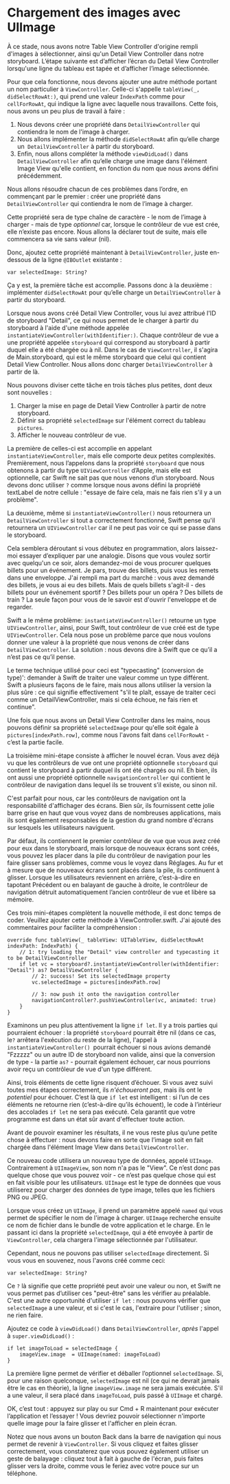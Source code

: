 # Chargement des images avec UIImage

À ce stade, nous avons notre Table View Controller d'origine rempli d'images à sélectionner, ainsi qu'un Detail View Controller dans notre storyboard. L’étape suivante est d’afficher l’écran du Detail View Controller lorsqu'une ligne du tableau est tapée et d’afficher l’image sélectionnée.

Pour que cela fonctionne, nous devons ajouter une autre méthode portant un nom particulier à `ViewController`. Celle-ci s'appelle `tableView(_, didSelectRowAt:)`, qui prend une valeur `IndexPath` comme pour `cellForRowAt`, qui indique la ligne avec laquelle nous travaillons. Cette fois, nous avons un peu plus de travail à faire :

1. Nous devons créer une propriété dans `DetailViewController` qui contiendra le nom de l'image à charger.
2. Nous allons implémenter la méthode `didSelectRowAt` afin qu’elle charge un` DetailViewController` à partir du storyboard.
3. Enfin, nous allons compléter la méthode `viewDidLoad()` dans `DetailViewController` afin qu’elle charge une image dans l'élément Image View qu'elle contient, en fonction du nom que nous avons défini précédemment.

Nous allons résoudre chacun de ces problèmes dans l’ordre, en commençant par le premier : créer une propriété dans `DetailViewController` qui contiendra le nom de l’image à charger.

Cette propriété sera de type chaîne de caractère - le nom de l’image à charger - mais de type *optionnel* car, lorsque le contrôleur de vue est crée, elle n’existe pas encore. Nous allons la déclarer tout de suite, mais elle commencera sa vie sans valeur (nil).

Donc, ajoutez cette propriété maintenant à `DetailViewController`, juste en-dessous de la ligne `@IBOutlet` existante :

    var selectedImage: String?

Ça y est, la première tâche est accomplie. Passons donc à la deuxième : implémenter `didSelectRowAt` pour qu’elle charge un `DetailViewController` à partir du storyboard.

Lorsque nous avons créé Detail View Controller, vous lui avez attribué l'ID de storyboard "Detail", ce qui nous permet de le charger à partir du storyboard à l'aide d'une méthode appelée `instantiateViewController(withIdentifier:)`. Chaque contrôleur de vue a une propriété appelée `storyboard` qui correspond au storyboard à partir duquel elle a été chargée ou à nil. Dans le cas de `ViewController`, il s'agira de Main.storyboard, qui est le même storyboard que celui qui contient Detail View Controller. Nous allons donc charger `DetailViewController` à partir de là.

Nous pouvons diviser cette tâche en trois tâches plus petites, dont deux sont nouvelles :

1. Charger la mise en page de Detail View Controller à partir de notre storyboard.
2. Définir sa propriété `selectedImage` sur l'élément correct du tableau `pictures`.
3. Afficher le nouveau contrôleur de vue.

La première de celles-ci est accomplie en appelant `instantiateViewController`, mais elle comporte deux petites complexités. Premièrement, nous l’appelons dans la propriété `storyboard` que nous obtenons à partir du type `UIViewController` d’Apple, mais elle est optionnelle, car Swift ne sait pas que nous venons d’un storyboard. Nous devons donc utiliser `?` comme lorsque nous avons défini la propriété textLabel de notre cellule : "essaye de faire cela, mais ne fais rien s'il y a un problème".

La deuxième, même si `instantiateViewController()` nous retournera un `DetailViewController` si tout a correctement fonctionné, Swift pense qu'il retournera un `UIViewController` car il ne peut pas voir ce qui se passe dans le storyboard.

Cela semblera déroutant si vous débutez en programmation, alors laissez-moi essayer d’expliquer par une analogie. Disons que vous voulez sortir avec quelqu'un ce soir, alors demandez-moi de vous procurer quelques billets pour un événement. Je pars, trouve des billets, puis vous les remets dans une enveloppe. J'ai rempli ma part du marché : vous avez demandé des billets, je vous ai eu des billets. Mais de quels billets s'agit-il - des billets pour un événement sportif ? Des billets pour un opéra ? Des billets de train ? La seule façon pour vous de le savoir est d'ouvrir l'enveloppe et de regarder.

Swift a le même problème: `instantiateViewController()` retourne un type `UIViewController`, ainsi, pour Swift, tout contrôleur de vue créé est de type ` UIViewController`. Cela nous pose un problème parce que nous voulons donner une valeur à la propriété que nous venons de créer dans `DetailViewController`. La solution : nous devons dire à Swift que ce qu’il a n’est pas ce qu’il pense.

Le terme technique utilisé pour ceci est "typecasting" (conversion de type)': demander à Swift de traiter une valeur comme un type différent. Swift a plusieurs façons de le faire, mais nous allons utiliser la version la plus sûre : ce qui signifie effectivement "s'il te plaît, essaye de traiter ceci comme un DetailViewController, mais si cela échoue, ne fais rien et continue".

Une fois que nous avons un Detail View Controller dans les mains, nous pouvons définir sa propriété `selectedImage` pour qu'elle soit égale à `pictures[indexPath.row]`, comme nous l'avons fait dans `cellForRowAt` - c’est la partie facile.

La troisième mini-étape consiste à afficher le nouvel écran. Vous avez déjà vu que les contrôleurs de vue ont une propriété optionnelle `storyboard` qui contient le storyboard à partir duquel ils ont été chargés ou nil. Eh bien, ils ont aussi une propriété optionnelle `navigationController` qui contient le contrôleur de navigation dans lequel ils se trouvent s’il existe, ou sinon nil.

C'est parfait pour nous, car les contrôleurs de navigation ont la responsabilité d'affichager des écrans. Bien sûr, ils fournissent cette jolie barre grise en haut que vous voyez dans de nombreuses applications, mais ils sont également responsables de la gestion du grand nombre d'écrans sur lesquels les utilisateurs naviguent.

Par défaut, ils contiennent le premier contrôleur de vue que vous avez créé pour eux dans le storyboard, mais lorsque de nouveaux écrans sont créés, vous pouvez les placer dans la pile du contrôleur de navigation pour les faire glisser sans problèmes, comme vous le voyez dans Réglages. Au fur et à mesure que de nouveaux écrans sont placés dans la pile, ils continuent à glisser. Lorsque les utilisateurs reviennent en arrière, c’est-à-dire en tapotant Précédent ou en balayant de gauche à droite, le contrôleur de navigation détruit automatiquement l’ancien contrôleur de vue et libère sa mémoire.

Ces trois mini-étapes complètent la nouvelle méthode, il est donc temps de coder. Veuillez ajouter cette méthode à ViewController.swift. J'ai ajouté des commentaires pour faciliter la compréhension :

    override func tableView(_ tableView: UITableView, didSelectRowAt indexPath: IndexPath) {
        // 1: try loading the "Detail" view controller and typecasting it to be DetailViewController
        if let vc = storyboard?.instantiateViewController(withIdentifier: "Detail") as? DetailViewController {
            // 2: success! Set its selectedImage property
            vc.selectedImage = pictures[indexPath.row]

            // 3: now push it onto the navigation controller
            navigationController?.pushViewController(vc, animated: true)
        }
    }

Examinons un peu plus attentivement la ligne `if let`. Il y a trois parties qui pourraient échouer : la propriété `storyboard` pourrait être nil (dans ce cas, le`?` arrêtera l'exécution du reste de la ligne), l'appel à `instantiateViewController() `pourrait échouer si nous avions demandé "Fzzzzz" ou un autre ID de storyboard non valide, ainsi que la conversion de type - la partie `as?` - pourrait également échouer, car nous pourrions avoir reçu un contrôleur de vue d'un type différent.

Ainsi, trois éléments de cette ligne risquent d’échouer. Si vous avez suivi toutes mes étapes correctement, ils *n'échoueront pas*, mais ils ont le *potentiel* pour échouer. C’est là que `if let` est intelligent : si l’un de ces éléments ne retourne rien (c’est-à-dire qu’ils échouent), le code à l’intérieur des accolades `if let` ne sera pas exécuté. Cela garantit que votre programme est dans un état sûr avant d'effectuer toute action.

Avant de pouvoir examiner les résultats, il ne vous reste plus qu’une petite chose à effectuer  : nous devons faire en sorte que l’image soit en fait chargée dans l'élément Image View dans `DetailViewController`.

Ce nouveau code utilisera un nouveau type de données, appelé `UIImage`. Contrairement à `UIImageView`, son nom n'a pas le "View". Ce n’est donc pas quelque chose que vous pouvez voir - ce n’est pas quelque chose qui est en fait visible pour les utilisateurs. `UIImage` est le type de données que vous utiliserez pour charger des données de type image, telles que les fichiers PNG ou JPEG.

Lorsque vous créez un `UIImage`, il prend un paramètre appelé `named` qui vous permet de spécifier le nom de l'image à charger. `UIImage` recherche ensuite ce nom de fichier dans le bundle de votre application et le charge. En le passant ici dans la propriété `selectedImage`, qui a été envoyée à partir de `ViewController`, cela chargera l'image sélectionnée par l'utilisateur.

Cependant, nous ne pouvons pas utiliser `selectedImage` directement. Si vous vous en souvenez, nous l'avons créé comme ceci:

    var selectedImage: String?

Ce `?` là signifie que cette propriété peut avoir une valeur ou non, et Swift ne vous permet pas d’utiliser ces "peut-être" sans les vérifier au préalable. C'est une autre opportunité d'utiliser `if let` : nous pouvons vérifier que `selectedImage` a une valeur, et si c'est le cas, l'extraire pour l'utiliser ; sinon, ne rien faire.

Ajoutez ce code à `viewDidLoad()` dans `DetailViewController`, *après* l'appel à `super.viewDidLoad()` :

    if let imageToLoad = selectedImage {
        imageView.image  = UIImage(named: imageToLoad)
    }

La première ligne permet de vérifier et déballer l’optionnel `selectedImage`. Si, pour une raison quelconque, `selectedImage` est nil (ce qui ne devrait jamais être le cas en théorie), la ligne `imageView.image` ne sera jamais exécutée. S'il a une valeur, il sera placé dans `imageToLoad`, puis passé à `UIImage` et chargé.

OK, c’est tout : appuyez sur play ou sur Cmd + R maintenant pour exécuter l’application et l’essayer ! Vous devriez pouvoir sélectionner n'importe quelle image pour la faire glisser et l'afficher en plein écran.

Notez que nous avons un bouton Back dans la barre de navigation qui nous permet de revenir à `ViewController`. Si vous cliquez et faites glisser correctement, vous constaterez que vous pouvez également utiliser un geste de balayage : cliquez tout à fait à gauche de l'écran, puis faites glisser vers la droite, comme vous le feriez avec votre pouce sur un téléphone.
